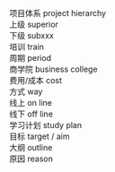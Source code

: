 项目体系 project hierarchy  
上级    superior   
下级    subxxx  
培训    train  
周期    period  
商学院  business college  
费用/成本 cost  
方式    way  
线上    on line  
线下    off line  
学习计划   study plan  
目标    target / aim  
大纲    outline  
原因    reason  

